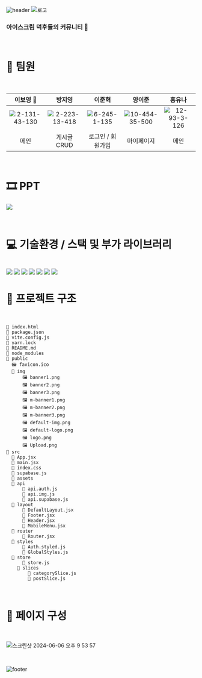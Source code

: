 ![header](https://capsule-render.vercel.app/api?type=wave&color=D5E0FC)
![로고](https://github.com/osoon9295/cream/assets/119604616/d9fff011-c455-41ff-a0eb-1b68ea0eb1c4)

### 아이스크림 덕후들의 커뮤니티 🍦
<br/>

# 👥 팀원
<br>

이보영 👑|방지영|이준혁|양이준|홍유나|
|:---:|:---:|:---:|:---:|:---:|
|![2-131-43-130](https://github.com/osoon9295/cream/assets/119604616/23713ba6-c60d-41c3-892e-dbfd16e8d145)|![2-223-13-418](https://github.com/osoon9295/cream/assets/119604616/bde80794-97ff-4ee7-a2c7-6921901a01f3)|![6-245-1-135](https://github.com/osoon9295/cream/assets/119604616/5d78af98-841e-4ea6-aa08-979de8b43d2b)|![10-454-35-500](https://github.com/osoon9295/cream/assets/119604616/8748463c-9a13-4708-89d2-a66210a26016)|![12-93-3-126](https://github.com/osoon9295/cream/assets/119604616/cc394ee5-862e-440e-97d7-9d4cca9ca0dc)|
|메인|게시글 CRUD|로그인 / 회원가입|마이페이지|메인|

<br>

# 🎞 PPT

<a href="https://file.notion.so/f/f/83c75a39-3aba-4ba4-a792-7aefe4b07895/321d8fa5-4496-4840-92b4-dfb383e03527/A09_%E1%84%80%E1%85%AE%E1%84%80%E1%85%AE%E1%84%8F%E1%85%A9%E1%86%AB_PPT.pdf?id=0bfc8742-e894-46de-9b87-9e1e4121cf29&table=block&spaceId=83c75a39-3aba-4ba4-a792-7aefe4b07895&expirationTimestamp=1717819200000&signature=5S0Ke37rX6tIdcOigfDYddI7KkxdEtLvQI0Vc0vV82c&downloadName=A09_%E1%84%80%E1%85%AE%E1%84%80%E1%85%AE%E1%84%8F%E1%85%A9%E1%86%AB_PPT.pdf"><img src="https://ifh.cc/g/20sgm3.jpg" ></a>

<br>


# 💻 기술환경 / 스택 및 부가 라이브러리
<br>
<img src="https://img.shields.io/badge/VITE-646CFF?style=for-the-badge&logo=vite&logoColor=white">
<img src="https://img.shields.io/badge/React-61DAFB?style=for-the-badge&logo=react&logoColor=white">
<img src="https://img.shields.io/badge/REACT_ROUTER-CA4245?style=for-the-badge&logo=reactrouter&logoColor=white">
<img src="https://img.shields.io/badge/STYLED-COMPONENTS-DB7093?style=for-the-badge&logo=styledcomponents&logoColor=white">
<img src="https://img.shields.io/badge/REDUX-764ABC?style=for-the-badge&logo=redux&logoColor=white">
<img src="https://img.shields.io/badge/SUPABASE-3FCF8E?style=for-the-badge&logo=supabase&logoColor=white">
<img src="https://img.shields.io/badge/VERCEL-000000?style=for-the-badge&logo=vercel&logoColor=white">

<br>

# 🔗 프로젝트 구조
<br>

```
📄 index.html
📄 package.json
📄 vite.config.js
📄 yarn.lock
📄 README.md
📁 node_modules
📁 public
  🖼 favicon.ico
  📁 img
      🖼 banner1.png
      🖼 banner2.png
      🖼 banner3.png
      🖼 m-banner1.png
      🖼 m-banner2.png
      🖼 m-banner3.png
      🖼 default-img.png
      🖼 default-logo.png
      🖼 logo.png
      🖼 Upload.png
📁 src
  📄 App.jsx
  📄 main.jsx
  📄 index.css
  📄 supabase.js
  📁 assets
  📁 api
      📄 api.auth.js
      📄 api.img.js
      📄 api.supabase.js
  📁 layout
      📄 DefaultLayout.jsx
      📄 Footer.jsx
      📄 Header.jsx
      📄 MobileMenu.jsx
  📁 router
      📄 Router.jsx
  📁 styles
      📄 Auth.styled.js
      📄 GlobalStyles.js
  📁 store
      📄 store.js
    📁 slices
        📄 categorySlice.js
        📄 postSlice.js
```

<br>

# 📂 페이지 구성
<br>

![스크린샷 2024-06-06 오후 9 53 57](https://github.com/osoon9295/cream/assets/119604616/ffe69cd9-91df-4279-8aec-332c05235713)


<br>




![footer](https://capsule-render.vercel.app/api?section=footer&type=wave&color=D5E0FC)
